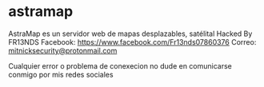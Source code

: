 # astramap
AstraMap  es un servidor web de mapas  desplazables,  satélital 
Hacked By FR13NDS 
Facebook: 
https://www.facebook.com/Fr13nds07860376
Correo: 
mitnicksecurity@protonmail.com

Cualquier error o problema de conexecion no dude en comunicarse conmigo por mis redes sociales 
